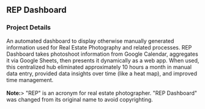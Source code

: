 <section>
    <h2>REP Dashboard</h2>
    <h3>Project Details</h3>
    <p>
        An automated dashboard to display otherwise manually generated information used for Real Estate Photography and related processes. REP Dashboard takes photoshoot information from Google Calendar, aggregates it via Google Sheets, then presents it dynamically as a web app. When used, this centralized hub eliminated approximately 10 hours a month in manual data entry, provided data insights over time (like a heat map), and improved time management. 
        <br/>
        <br/>
        <strong>Note:</strong>> "REP" is an acronym for real estate photographer. "REP Dashboard" was changed from its original name to avoid copyrighting.
    </p>
</section>